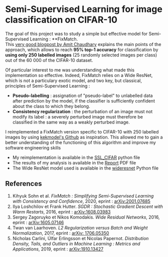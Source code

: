 # Semi-Supervised Learning for image classification on CIFAR-10

The goal of this project was to study a simple but effective model for Semi-Supervised Learning : **FixMatch. <br>
This [very good blogpost by Amit Chaudhary](https://amitness.com/2020/03/fixmatch-semi-supervised/) explains the main points of the approach, which allows to reach **95% top-1 accuracy** for classification by **using only 250 labelled images** (25 randomly selected images per class) out of the 60 000 of the CIFAR-10 dataset.

Of particular interest to me was understanding what made this implementation so effective. Indeed, FixMatch relies on a Wide ResNet, which is not a particulary exotic model, and two key, but classical, principles of Semi-Supervised Learning :
* **Pseudo-labelling** : assignation of "pseudo-label" to unlabelled data after prediction by the model, if the classifier is sufficiently confident about the class to which they belong.
* **Consistency regularization** : the perturbation of an image must not modify its label : a severely perturbed image must therefore be classified in the same way as a weakly perturbed image.

I reimplemented a FixMatch version specific to CIFAR-10 with 250 labelled images by using [kekmodel's Github](https://github.com/kekmodel/FixMatch-pytorch) as inspiration. This allowed me to gain a better understanding of the functioning of this algorithm and improve my software engineering skills
* My reimplementation is available in the [SSL_CIFAR](./SSL_CIFAR.py) python file
* The results of my analysis is available in the [Report](./Report.pdf) PDF file
* The Wide ResNet model used is available in the [wideresnet](./wideresnet.py) Python file

## References
1. Kihyuk Sohn et al. *FixMatch : Simplifying Semi-Supervised Learning with Consistency and Confidence*, 2020, eprint : [arXiv:2001.07685](https://arxiv.org/pdf/2001.07685.pdf)
2. Ilya Loshchilov et Frank Hutter. *SGDR : Stochastic Gradient Descent with Warm Restarts*, 2016, eprint : [arXiv:1608.03983](https://arxiv.org/pdf/1608.03983.pdf)
3. Sergey Zagoruyko et Nikos Komodakis. *Wide Residual Networks*, 2016, eprint : [arXiv:1605.07146](https://arxiv.org/pdf/1605.07146.pdf)
4. Twan van Laarhoven. *L2 Regularization versus Batch and Weight Normalization*, 2017, eprint : [arXiv: 1706.05350](https://arxiv.org/pdf/1706.05350.pdf)
5. Nicholas Carlini, Úlfar Erlingsson et Nicolas Papernot. *Distribution Density, Tails, and Outliers in Machine Learning : Metrics and Applications*, 2019, eprint : [arXiv:1910.13427](https://arxiv.org/pdf/1910.13427.pdf)
